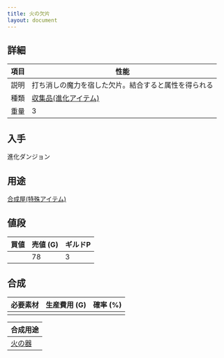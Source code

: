 ```yaml
---
title: 火の欠片
layout: document
---
```

## 詳細

|項目|性能|
|---|---|
|説明|打ち消しの魔力を宿した欠片。結合すると属性を得られる|
|種類|[収集品(進化アイテム)](収集品(進化アイテム))|
|重量|3|

## 入手

進化ダンジョン

## 用途

[合成屋(特殊アイテム)](合成屋(特殊アイテム))

## 値段

|買値|売値 (G)|ギルドP|
|---|---|---|
||78|3|

## 合成

|必要素材|生産費用 (G)|確率 (%)|
|---|---|---|
||||

|合成用途|
|---|
|[火の器](火の器)|